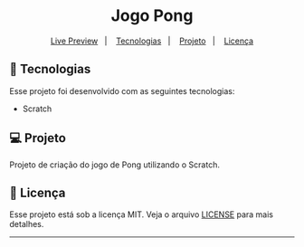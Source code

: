<h1 align="center">
  Jogo Pong
</h1>

<p align="center">
  <a href="https://scratch.mit.edu/projects/730015983/">Live Preview</a>&nbsp;&nbsp;&nbsp;|&nbsp;&nbsp;&nbsp;
  <a href="#-tecnologias">Tecnologias</a>&nbsp;&nbsp;&nbsp;|&nbsp;&nbsp;&nbsp;
  <a href="#-projeto">Projeto</a>&nbsp;&nbsp;&nbsp;|&nbsp;&nbsp;&nbsp;
  <a href="#memo-licença">Licença</a>
</p>

## 🚀 Tecnologias

Esse projeto foi desenvolvido com as seguintes tecnologias:

- Scratch

## 💻 Projeto

Projeto de criação do jogo de Pong utilizando o Scratch.

## :memo: Licença

Esse projeto está sob a licença MIT. Veja o arquivo [LICENSE](LICENSE) para mais detalhes.

---
